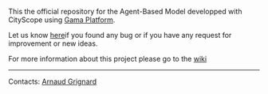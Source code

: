 This the official repository for the Agent-Based Model developped with CityScope using [Gama Platform](https://gama-platform.github.io/).

Let us know [here](https://github.com/CityScope/CS_Simulation_GAMA/issues)if you found any bug or if you have any request for improvement or new ideas.

For more information about this project please go to the [wiki](https://github.com/CityScope/CS_Simulation_GAMA/wiki)

---

Contacts: [Arnaud Grignard](https://github.com/agrignard)

